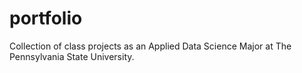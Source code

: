 # portfolio
Collection of class projects as an Applied Data Science Major at The Pennsylvania State University.
